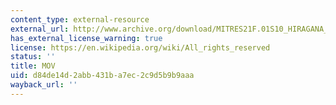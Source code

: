 ```yaml
---
content_type: external-resource
external_url: http://www.archive.org/download/MITRES21F.01S10_HIRAGANA_EXERCISES/4c3.mov
has_external_license_warning: true
license: https://en.wikipedia.org/wiki/All_rights_reserved
status: ''
title: MOV
uid: d84de14d-2abb-431b-a7ec-2c9d5b9b9aaa
wayback_url: ''
---
```

